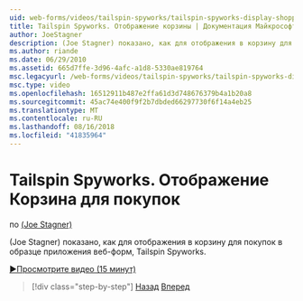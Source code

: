 ```yaml
---
uid: web-forms/videos/tailspin-spyworks/tailspin-spyworks-display-shopping-cart
title: Tailspin Spyworks. Отображение корзины | Документация Майкрософт
author: JoeStagner
description: (Joe Stagner) показано, как для отображения в корзину для покупок в образце приложения веб-форм, Tailspin Spyworks.
ms.author: riande
ms.date: 06/29/2010
ms.assetid: 665d7ffe-3d96-4afc-a1d8-5330ae819764
msc.legacyurl: /web-forms/videos/tailspin-spyworks/tailspin-spyworks-display-shopping-cart
msc.type: video
ms.openlocfilehash: 16512911b487e2ffa61d3d748676379b4a1b20a8
ms.sourcegitcommit: 45ac74e400f9f2b7dbded66297730f6f14a4eb25
ms.translationtype: MT
ms.contentlocale: ru-RU
ms.lasthandoff: 08/16/2018
ms.locfileid: "41835964"
---
```

<a name="tailspin-spyworks---display-shopping-cart"></a>Tailspin Spyworks. Отображение Корзина для покупок
====================
по [(Joe Stagner)](https://github.com/JoeStagner)

(Joe Stagner) показано, как для отображения в корзину для покупок в образце приложения веб-форм, Tailspin Spyworks.

[&#9654;Просмотрите видео (15 минут)](https://channel9.msdn.com/Blogs/ASP-NET-Site-Videos/tailspin-spyworks-display-shopping-cart)

> [!div class="step-by-step"]
> [Назад](tailspin-spyworks-adding-items-to-the-shopping-cart.md)
> [Вперед](tailspin-spyworks-update-the-shopping-cart.md)
